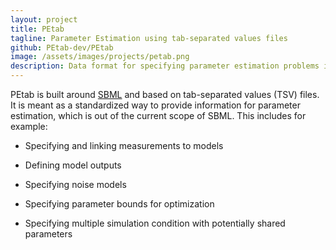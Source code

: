 ```yaml
---
layout: project
title: PEtab
tagline: Parameter Estimation using tab-separated values files
github: PEtab-dev/PEtab
image: /assets/images/projects/petab.png
description: Data format for specifying parameter estimation problems in systems biology.
---
```


PEtab is built around [SBML](http://sbml.org/) and based on tab-separated values
(TSV) files. It is meant as a standardized way to provide information for
parameter estimation, which is out of the current scope of SBML. This includes
for example:

- Specifying and linking measurements to models

- Defining model outputs

- Specifying noise models

- Specifying parameter bounds for optimization

- Specifying multiple simulation condition with potentially shared parameters
